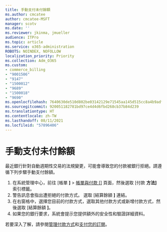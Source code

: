```yaml
---
title: 手動支付未付餘額
ms.author: cmcatee
author: cmcatee-MSFT
manager: scotv
ms.date: ''
ms.reviewer: jkinma, jmueller
audience: ITPro
ms.topic: article
ms.service: o365-administration
ROBOTS: NOINDEX, NOFOLLOW
localization_priority: Priority
ms.collection: Adm_O365
ms.custom:
- commerce_billing
- "9001506"
- "9147"
- "1500012"
- "9689"
- "1500018"
- "9690"
ms.openlocfilehash: 7640630de510d802be03142129e71545aa145d515cc8a4b9adf79cdf8779844f
ms.sourcegitcommit: 920051182781bd97ce4d4d6fbd268cb37b84d239
ms.translationtype: HT
ms.contentlocale: zh-TW
ms.lasthandoff: 08/11/2021
ms.locfileid: "57896406"
---
```

# <a name="manually-pay-an-outstanding-balance"></a>手動支付未付餘額

最近銀行針對自動週期性交易的法規變更，可能會導致您的付款被銀行拒絕。請遵循下列步驟手動支付餘額。

1. 在系統管理中心，前往 [帳單 **]**  >  [帳單與付款 []](https://go.microsoft.com/fwlink/p/?linkid=2018806) 頁面，然後選取 [付款 **方法]** 索引標籤。
2. 警告訊息會指出遭拒絕的付款方式。 選取 [結算餘額 **]** 連結。
3. 在右窗格中，選擇您目前的付款方式，選取其他付款方式或新增付款方式，然後選取 [結算餘額 **]**。
4. 如果您的銀行要求，系統會提示您提供額外的安全性和驗證詳細資料。

若要深入了解，請參閱[管理付款方式](https://docs.microsoft.com/microsoft-365/commerce/billing-and-payments/manage-payment-methods)和[支付您的訂閱](https://docs.microsoft.com/microsoft-365/commerce/billing-and-payments/pay-for-your-subscription)。
